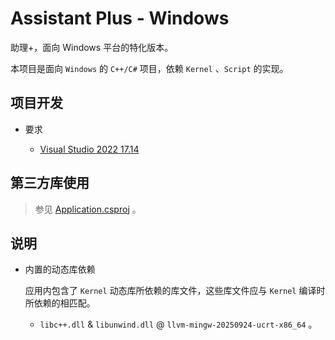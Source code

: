 # Assistant Plus - Windows

助理+，面向 Windows 平台的特化版本。

本项目是面向 `Windows` 的 `C++/C#` 项目，依赖 `Kernel` 、`Script` 的实现。

## 项目开发

* 要求
	
	* [Visual Studio 2022 17.14](https://visualstudio.microsoft.com/downloads/)

## 第三方库使用

> 参见 [Application.csproj](./Application/Application.csproj) 。

## 说明

* 内置的动态库依赖
	
	应用内包含了 `Kernel` 动态库所依赖的库文件，这些库文件应与 `Kernel` 编译时所依赖的相匹配。
	
	* `libc++.dll` & `libunwind.dll` @ `llvm-mingw-20250924-ucrt-x86_64` 。
